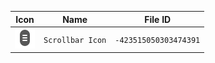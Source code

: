| Icon | Name | File ID |
| ---  | ---  | ---     |
| ![](Scrollbar%20Icon.png) | `Scrollbar Icon` | `-423515050303474391` |

